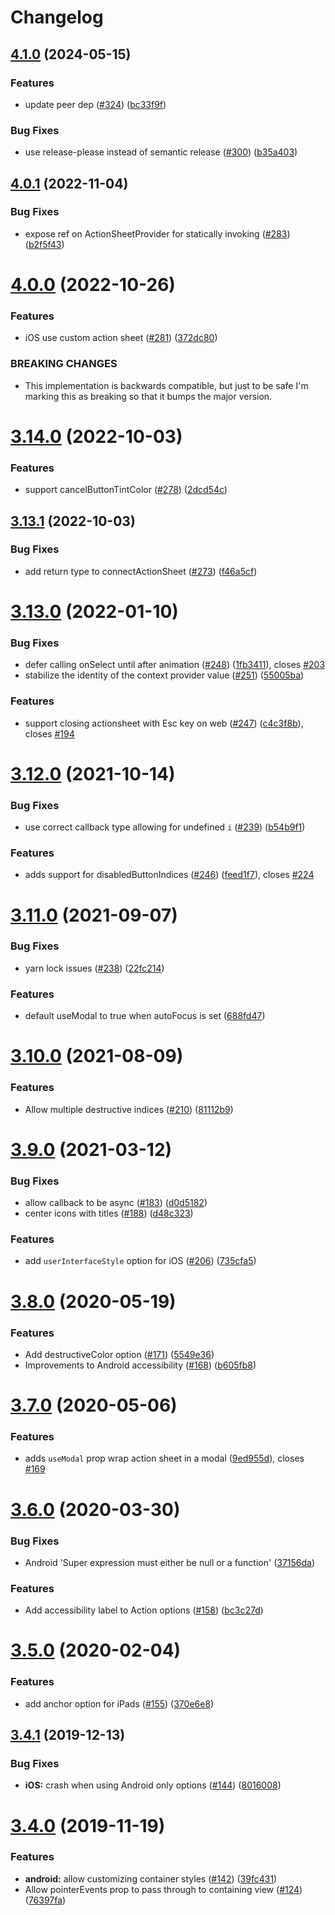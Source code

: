 # Changelog

## [4.1.0](https://github.com/expo/react-native-action-sheet/compare/v4.0.1...v4.1.0) (2024-05-15)


### Features

* update peer dep ([#324](https://github.com/expo/react-native-action-sheet/issues/324)) ([bc33f9f](https://github.com/expo/react-native-action-sheet/commit/bc33f9f4d0c171ff17c098f94fab1b22ed6816ed))


### Bug Fixes

* use release-please instead of semantic release ([#300](https://github.com/expo/react-native-action-sheet/issues/300)) ([b35a403](https://github.com/expo/react-native-action-sheet/commit/b35a403a213d596252ec5e8a20db5291396fafc0))

## [4.0.1](https://github.com/expo/react-native-action-sheet/compare/v4.0.0...v4.0.1) (2022-11-04)


### Bug Fixes

* expose ref on ActionSheetProvider for statically invoking ([#283](https://github.com/expo/react-native-action-sheet/issues/283)) ([b2f5f43](https://github.com/expo/react-native-action-sheet/commit/b2f5f433ff2070c77fdd62b273d2d80e636efd3a))

# [4.0.0](https://github.com/expo/react-native-action-sheet/compare/v3.14.0...v4.0.0) (2022-10-26)


### Features

* iOS use custom action sheet ([#281](https://github.com/expo/react-native-action-sheet/issues/281)) ([372dc80](https://github.com/expo/react-native-action-sheet/commit/372dc8065006a4da510ef5f31c27225d14a71ff3))


### BREAKING CHANGES

* This implementation is backwards compatible, but just to be safe I'm marking this as breaking so that it bumps the major version.

# [3.14.0](https://github.com/expo/react-native-action-sheet/compare/v3.13.1...v3.14.0) (2022-10-03)


### Features

* support cancelButtonTintColor ([#278](https://github.com/expo/react-native-action-sheet/issues/278)) ([2dcd54c](https://github.com/expo/react-native-action-sheet/commit/2dcd54c56f35a64c66f8d9a7d09a9475801cf037))

## [3.13.1](https://github.com/expo/react-native-action-sheet/compare/v3.13.0...v3.13.1) (2022-10-03)


### Bug Fixes

* add return type to connectActionSheet ([#273](https://github.com/expo/react-native-action-sheet/issues/273)) ([f46a5cf](https://github.com/expo/react-native-action-sheet/commit/f46a5cfc473807478c558a733c8adb1440941017))

# [3.13.0](https://github.com/expo/react-native-action-sheet/compare/v3.12.0...v3.13.0) (2022-01-10)


### Bug Fixes

* defer calling onSelect until after animation ([#248](https://github.com/expo/react-native-action-sheet/issues/248)) ([1fb3411](https://github.com/expo/react-native-action-sheet/commit/1fb3411f575b4fa1cb762a804fc38cf3e2a5c73b)), closes [#203](https://github.com/expo/react-native-action-sheet/issues/203)
* stabilize the identity of the context provider value ([#251](https://github.com/expo/react-native-action-sheet/issues/251)) ([55005ba](https://github.com/expo/react-native-action-sheet/commit/55005ba0fb4bc6aff546390cf324619bf2e0ed2a))


### Features

* support closing actionsheet with Esc key on web ([#247](https://github.com/expo/react-native-action-sheet/issues/247)) ([c4c3f8b](https://github.com/expo/react-native-action-sheet/commit/c4c3f8b873d76ff40daf8d2061d9f43346a3577f)), closes [#194](https://github.com/expo/react-native-action-sheet/issues/194)

# [3.12.0](https://github.com/expo/react-native-action-sheet/compare/v3.11.0...v3.12.0) (2021-10-14)


### Bug Fixes

* use correct callback type allowing for undefined `i` ([#239](https://github.com/expo/react-native-action-sheet/issues/239)) ([b54b9f1](https://github.com/expo/react-native-action-sheet/commit/b54b9f16c251cb2ca5f1bd41ca7cc41b1393c6b3))


### Features

* adds support for disabledButtonIndices ([#246](https://github.com/expo/react-native-action-sheet/issues/246)) ([feed1f7](https://github.com/expo/react-native-action-sheet/commit/feed1f78b4c85855d48c1742fe9f8a67c0604609)), closes [#224](https://github.com/expo/react-native-action-sheet/issues/224)

# [3.11.0](https://github.com/expo/react-native-action-sheet/compare/v3.10.0...v3.11.0) (2021-09-07)


### Bug Fixes

* yarn lock issues ([#238](https://github.com/expo/react-native-action-sheet/issues/238)) ([22fc214](https://github.com/expo/react-native-action-sheet/commit/22fc2144b3ce3b5fc1892eefd86f484dc1af58e9))


### Features

* default useModal to true when autoFocus is set ([688fd47](https://github.com/expo/react-native-action-sheet/commit/688fd47227dab6994b59ed85af622cb04ebed220))

# [3.10.0](https://github.com/expo/react-native-action-sheet/compare/v3.8.0...v3.10.0) (2021-08-09)

### Features
* Allow multiple destructive indices ([#210](https://github.com/expo/react-native-action-sheet/issues/210)) ([81112b9](https://github.com/expo/react-native-action-sheet/commit/81112b9553dc34725e2708b02b64b7a5e5c57509))

# [3.9.0](https://github.com/expo/react-native-action-sheet/compare/v3.8.0...v3.9.0) (2021-03-12)


### Bug Fixes

* allow callback to be async ([#183](https://github.com/expo/react-native-action-sheet/issues/183)) ([d0d5182](https://github.com/expo/react-native-action-sheet/commit/d0d518278028556a80deec3d9b57c332b82ba28d))
* center icons with titles ([#188](https://github.com/expo/react-native-action-sheet/issues/188)) ([d48c323](https://github.com/expo/react-native-action-sheet/commit/d48c323e4563363c8683c427d1803e1ff4cddcb5))


### Features

* add `userInterfaceStyle` option for iOS ([#206](https://github.com/expo/react-native-action-sheet/issues/206)) ([735cfa5](https://github.com/expo/react-native-action-sheet/commit/735cfa54ba1bfd90139671489aca525fdbd59626))

# [3.8.0](https://github.com/expo/react-native-action-sheet/compare/v3.7.0...v3.8.0) (2020-05-19)


### Features

* Add destructiveColor option ([#171](https://github.com/expo/react-native-action-sheet/issues/171)) ([5549e36](https://github.com/expo/react-native-action-sheet/commit/5549e36a92d8afcc0ce2bf6a601e83209b5ce080))
* Improvements to Android accessibility ([#168](https://github.com/expo/react-native-action-sheet/issues/168)) ([b605fb8](https://github.com/expo/react-native-action-sheet/commit/b605fb8a3b6421c244f7f18d934bb5ea0753d461))

# [3.7.0](https://github.com/expo/react-native-action-sheet/compare/v3.6.0...v3.7.0) (2020-05-06)


### Features

* adds `useModal` prop wrap action sheet in a modal ([9ed955d](https://github.com/expo/react-native-action-sheet/commit/9ed955dbba7259cbcf5e31ef3d4ed091ae4a3145)), closes [#169](https://github.com/expo/react-native-action-sheet/issues/169)

# [3.6.0](https://github.com/expo/react-native-action-sheet/compare/v3.5.0...v3.6.0) (2020-03-30)


### Bug Fixes

* Android 'Super expression must either be null or a function' ([37156da](https://github.com/expo/react-native-action-sheet/commit/37156dacf114aa5146da153db9ee00c1aea8eaca))


### Features

* Add accessibility label to Action options ([#158](https://github.com/expo/react-native-action-sheet/issues/158)) ([bc3c27d](https://github.com/expo/react-native-action-sheet/commit/bc3c27d767a5657032b73f70aa1aacfea0481f66))

# [3.5.0](https://github.com/expo/react-native-action-sheet/compare/v3.4.1...v3.5.0) (2020-02-04)


### Features

* add anchor option for iPads ([#155](https://github.com/expo/react-native-action-sheet/issues/155)) ([370e6e8](https://github.com/expo/react-native-action-sheet/commit/370e6e855fbacbfc683cc6ab16304f26c159e6b5))

## [3.4.1](https://github.com/expo/react-native-action-sheet/compare/v3.4.0...v3.4.1) (2019-12-13)


### Bug Fixes

* **iOS:** crash when using Android only options ([#144](https://github.com/expo/react-native-action-sheet/issues/144)) ([8016008](https://github.com/expo/react-native-action-sheet/commit/8016008781cbe418dc03f04a324d5e5ef5bcdaa7))

# [3.4.0](https://github.com/expo/react-native-action-sheet/compare/v3.3.2...v3.4.0) (2019-11-19)


### Features

* **android:** allow customizing container styles ([#142](https://github.com/expo/react-native-action-sheet/issues/142)) ([39fc431](https://github.com/expo/react-native-action-sheet/commit/39fc431c97cb0ec03ab2a8386bd1b836d9f1cd2f))
* Allow pointerEvents prop to pass through to containing view ([#124](https://github.com/expo/react-native-action-sheet/issues/124)) ([76397fa](https://github.com/expo/react-native-action-sheet/commit/76397fa7c4bff7318780ac72600156d753fad3f0))
